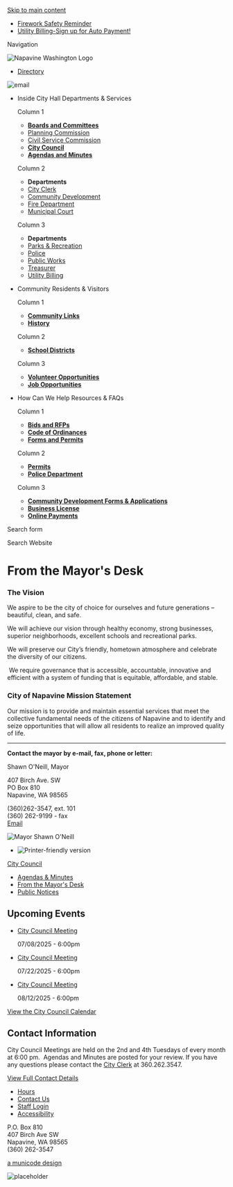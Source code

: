 [Skip to main content](https://www.cityofnapavine.com/citycouncil/page/mayors-desk/)

- [Firework Safety Reminder](https://www.cityofnapavine.com/police/page/firework-safety-reminder)
- [Utility Billing-Sign up for Auto Payment!](https://www.cityofnapavine.com/utilitybilling/page/utility-billing-sign-auto-payment)

Navigation

![Napavine Washington Logo](https://www.cityofnapavine.com/sites/all/themes/aha_compass/logo.png)

- [Directory](https://www.cityofnapavine.com/directory)

<!--THE END-->

![email](https://www.cityofnapavine.com/sites/all/themes/aha_compass/images/social-icons/email.png)

- Inside City Hall Departments &amp; Services
  
  Column 1
  
  - [**Boards and Committees**](https://www.cityofnapavine.com/bc)
  - [Planning Commission](https://www.cityofnapavine.com/pc)
  - [Civil Service Commission](https://www.cityofnapavine.com/csc)
  - [**City Council**](https://www.cityofnapavine.com/citycouncil)
  - [**Agendas and Minutes**](https://www.cityofnapavine.com/meetings)
  
  Column 2
  
  - **Departments**
  - [City Clerk](https://www.cityofnapavine.com/cityclerk)
  - [Community Development](https://www.cityofnapavine.com/communitydev)
  - [Fire Department](https://www.cityofnapavine.com/fire)
  - [Municipal Court](https://www.cityofnapavine.com/municipalcourt)
  
  Column 3
  
  - **Departments**
  - [Parks &amp; Recreation](https://www.cityofnapavine.com/parksrec)
  - [Police](https://www.cityofnapavine.com/police)
  - [Public Works](https://www.cityofnapavine.com/publicworks)
  - [Treasurer](https://www.cityofnapavine.com/treasurer)
  - [Utility Billing](https://www.cityofnapavine.com/utilitybilling)
- Community Residents &amp; Visitors
  
  Column 1
  
  - [**Community Links**](https://www.cityofnapavine.com/community/page/community-links)
  - [**History**](https://www.cityofnapavine.com/community/page/history)
  
  Column 2
  
  - [**School Districts**](https://www.cityofnapavine.com/community/page/school-districts)
  
  Column 3
  
  - [**Volunteer Opportunities**](https://www.cityofnapavine.com/community/page/volunteer-opportunities)
  - [**Job Opportunities**](https://www.cityofnapavine.com/jobs)
- How Can We Help Resources &amp; FAQs
  
  Column 1
  
  - [**Bids and RFPs**](https://www.cityofnapavine.com/rfps)
  - [**Code of Ordinances**](https://library.municode.com/wa/napavine/codes/code_of_ordinances)
  - [**Forms and Permits**](https://www.cityofnapavine.com/forms)
  
  Column 2
  
  - [**Permits**](https://www.cityofnapavine.com/communitydev/page/permits-applications)
  - [**Police Department**](https://www.cityofnapavine.com/police)
  
  Column 3
  
  - [**Community Development Forms &amp; Applications**](https://www.cityofnapavine.com/communitydev/page/permits-applications)
  - [**Business License**](https://www.cityofnapavine.com/treasurer/page/business-license)
  - [**Online Payments**](https://www.cityofnapavine.com/cityclerk/page/make-payment)

Search form

Search Website

# From the Mayor's Desk

### **The Vision**

We aspire to be the city of choice for ourselves and future generations – beautiful, clean, and safe.

We will achieve our vision through healthy economy, strong businesses, superior neighborhoods, excellent schools and recreational parks.

We will preserve our City’s friendly, hometown atmosphere and celebrate the diversity of our citizens.

 We require governance that is accessible, accountable, innovative and efficient with a system of funding that is equitable, affordable, and stable.

### **City of Napavine Mission Statement**

Our mission is to provide and maintain essential services that meet the collective fundamental needs of the citizens of Napavine and to identify and seize opportunities that will allow all residents to realize an improved quality of life.

* * *

**Contact the mayor by e-mail, fax, phone or letter:**

Shawn O'Neill, Mayor

407 Birch Ave. SW  
PO Box 810  
Napavine, WA 98565

(360)262-3547, ext. 101  
(360) 262-9199 - fax  
[Email](mailto:soneill@cityofnapavine.com)

![Mayor Shawn O'Neill](https://www.cityofnapavine.com/sites/default/files/styles/full_node_additional_two_column/public/imageattachments/citycouncil/page/2381/mayor_shawn_oneill_0.jpg?itok=iaBN8fHa)

- ![Printer-friendly version](https://www.cityofnapavine.com/sites/all/modules/print/icons/print_icon.png "Printer-friendly version")

[City Council](https://www.cityofnapavine.com/citycouncil)

- [Agendas &amp; Minutes](https://www.cityofnapavine.com/meetings?field_microsite_tid_1=27)
- [From the Mayor's Desk](https://www.cityofnapavine.com/citycouncil/page/mayors-desk)
- [Public Notices](https://www.cityofnapavine.com/citycouncil/page/public-notices)

## Upcoming Events

- [City Council Meeting](https://www.cityofnapavine.com/citycouncil/page/city-council-meeting-142 "07/08/2025 - 6:00pm")
  
  07/08/2025 - 6:00pm
- [City Council Meeting](https://www.cityofnapavine.com/citycouncil/page/city-council-meeting-143 "07/22/2025 - 6:00pm")
  
  07/22/2025 - 6:00pm
- [City Council Meeting](https://www.cityofnapavine.com/citycouncil/page/city-council-meeting-144 "08/12/2025 - 6:00pm")
  
  08/12/2025 - 6:00pm

[View the City Council Calendar](https://www.cityofnapavine.com/calendar?field_microsite_tid_1=27)

## Contact Information

City Council Meetings are held on the 2nd and 4th Tuesdays of every month at 6:00 pm.  Agendas and Minutes are posted for your review. If you have any questions please contact the [City Clerk](mailto:rdenham@cityofnapavine.com) at 360.262.3547.

[View Full Contact Details](https://www.cityofnapavine.com/citycouncil/custom-contact-page/city-council-contact-information)

- [Hours](https://www.cityofnapavine.com)
- [Contact Us](https://www.cityofnapavine.com/contact)
- [Staff Login](https://www.cityofnapavine.com/user/login?current=node%2F2381)
- [Accessibility](https://www.cityofnapavine.com/cityclerk/page/website-accessibility)

P.O. Box 810  
407 Birch Ave SW  
Napavine, WA 98565  
(360) 262-3547

[a municode design](https://www.municodeweb.com)

![placeholder](https://www.cityofnapavine.com/sites/all/themes/aha_compass/logo.png)